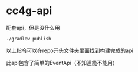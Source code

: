 # cc4g-api
配套api，但是没什么用

```
./gradlew publish
```
以上指令可以在repo开头文件夹里面找到构建完成的api

此api包含了简单的EventApi（不知道能不能用）
